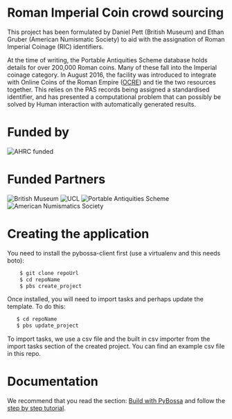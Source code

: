 # Roman Imperial Coin crowd sourcing

This project has been formulated by Daniel Pett (British Museum) and Ethan Gruber (American Numismatic Society) to aid
with the assignation of Roman Imperial Coinage (RIC) identifiers. 

At the time of writing, the Portable Antiquities Scheme database holds details for over 200,000 Roman coins. Many of 
these fall into the Imperial coinage category. In August 2016, the facility was introduced to integrate with Online 
Coins of the Roman Empire ([OCRE](http://numismatics.org/ocre/)) and tie the two resources together. This relies on the PAS records being assigned a 
standardised identifier, and has presented a computational problem that can possibly be solved by Human interaction with
automatically generated results.

Funded by
=========
![AHRC funded](http://oac.lib.bris.ac.uk/Dserve/images/AHRC%20Logo%20Gray%20LScape2.JPG)

Funded Partners
===============
![British Museum](http://finds.org.uk/images/logos/bm_logo.png)
![UCL](http://crowdsourced.micropasts.org/static/img/black.jpg)
![Portable Antiquities Scheme](http://www.dayofarchaeology.com/wp-content/uploads/2011/05/pasrgbsize4.jpg)
![American Numismatics Society](http://numismatics.org/pmwiki/pub/skins/ans/ans_seal.gif)

Creating the application
========================

You need to install the pybossa-client first (use a virtualenv and this needs boto):

```bash
    $ git clone repoUrl
    $ cd repoName
    $ pbs create_project
```

Once installed, you will need to import tasks and perhaps update the template. To do this:

```bash
   $ cd repoName
   $ pbs update_project
```

To import tasks, we use a csv file and the built in csv importer from the import tasks section of the created project.
You can find an example csv file in this repo.

Documentation
=============

We recommend that you read the section: [Build with PyBossa](http://docs.pybossa.com/en/latest/build_with_pybossa.html) 
and follow the [step by step tutorial](http://docs.pybossa.com/en/latest/user/tutorial.html).

